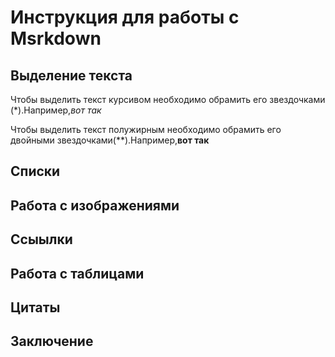 # Инструкция для работы с Msrkdown

## Выделение текста

Чтобы выделить текст курсивом необходимо обрамить его звездочками (*).Например,*вот так*

Чтобы выделить текст полужирным необходимо обрамить его двойными звездочками(**).Например,**вот так**

## Списки

## Работа с изображениями

## Ссыылки

## Работа с таблицами

## Цитаты

## Заключение